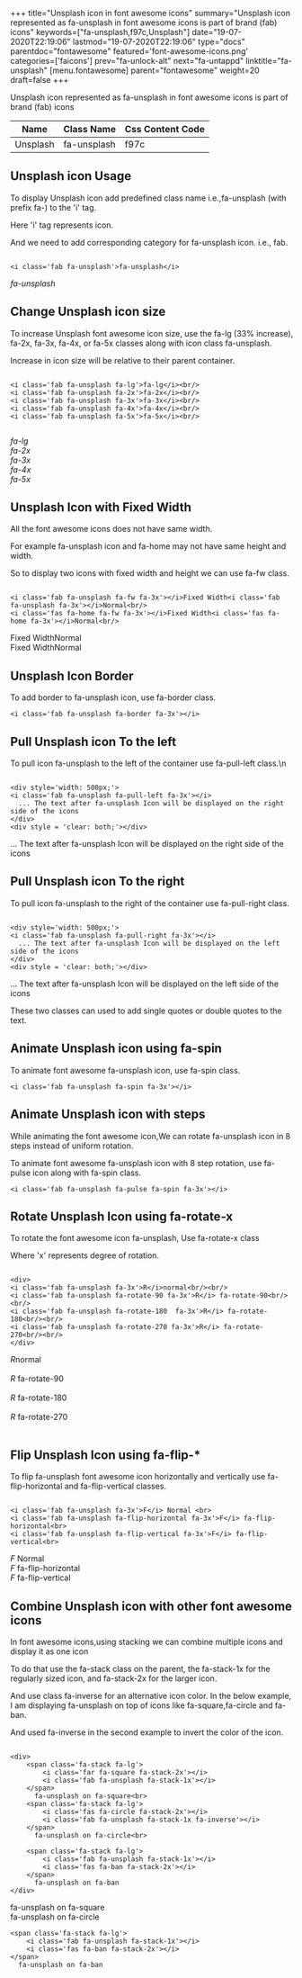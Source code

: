 +++
title="Unsplash icon in font awesome icons"
summary="Unsplash icon represented as fa-unsplash in font awesome icons is part of brand (fab) icons"
keywords=["fa-unsplash,f97c,Unsplash"]
date="19-07-2020T22:19:06"
lastmod="19-07-2020T22:19:06"
type="docs"
parentdoc="fontawesome"
featured='font-awesome-icons.png'
categories=['faicons']
prev="fa-unlock-alt"
next="fa-untappd"
linktitle="fa-unsplash"
[menu.fontawesome]
parent="fontawesome"
weight=20
draft=false
+++


Unsplash icon represented as fa-unsplash in font awesome icons is part of brand (fab) icons

<div class='table-responsive'><table class='table'><thead><tr><th>Name</th><th>Class Name</th><th>Css Content Code</th></tr></thead><tbody><tr><td>Unsplash</td><td>fa-unsplash</td><td>f97c</td></tr></tbody></table></div>



## Unsplash icon Usage

To display Unsplash icon add predefined class name i.e.,fa-unsplash (with prefix fa-) to the 'i' tag.

Here 'i' tag represents icon.

And we need to add corresponding category for fa-unsplash icon. i.e., fab.


```

<i class='fab fa-unsplash'>fa-unsplash</i>
```

<i class='fab fa-unsplash'>fa-unsplash</i>




## Change Unsplash icon size
To increase Unsplash font awesome icon size, use the fa-lg (33% increase), fa-2x, fa-3x, fa-4x, or fa-5x classes along with icon class fa-unsplash.

Increase in icon size will be relative to their parent container. 

```

<i class='fab fa-unsplash fa-lg'>fa-lg</i><br/>
<i class='fab fa-unsplash fa-2x'>fa-2x</i><br/>
<i class='fab fa-unsplash fa-3x'>fa-3x</i><br/>
<i class='fab fa-unsplash fa-4x'>fa-4x</i><br/>
<i class='fab fa-unsplash fa-5x'>fa-5x</i><br/>
            
```

<i class='fab fa-unsplash fa-lg'>fa-lg</i><br/>
<i class='fab fa-unsplash fa-2x'>fa-2x</i><br/>
<i class='fab fa-unsplash fa-3x'>fa-3x</i><br/>
<i class='fab fa-unsplash fa-4x'>fa-4x</i><br/>
<i class='fab fa-unsplash fa-5x'>fa-5x</i><br/>
            



## Unsplash Icon with Fixed Width 

All the font awesome icons does not have same width.

For example fa-unsplash icon and fa-home may not have same height and width.

So to display two icons with fixed width and height we can use fa-fw class.


```

<i class='fab fa-unsplash fa-fw fa-3x'></i>Fixed Width<i class='fab fa-unsplash fa-3x'></i>Normal<br/>
<i class='fas fa-home fa-fw fa-3x'></i>Fixed Width<i class='fas fa-home fa-3x'></i>Normal<br/>
```

<i class='fab fa-unsplash fa-fw fa-3x'></i>Fixed Width<i class='fab fa-unsplash fa-3x'></i>Normal<br/>
<i class='fas fa-home fa-fw fa-3x'></i>Fixed Width<i class='fas fa-home fa-3x'></i>Normal<br/>



## Unsplash Icon Border 

To add border to fa-unsplash icon, use fa-border class.


```
<i class='fab fa-unsplash fa-border fa-3x'></i>

```
<i class='fab fa-unsplash fa-border fa-3x'></i>





## Pull Unsplash icon To the left

To pull icon fa-unsplash to the left of the container use fa-pull-left class.\n

```

<div style='width: 500px;'>
<i class='fab fa-unsplash fa-pull-left fa-3x'></i>
  ... The text after fa-unsplash Icon will be displayed on the right side of the icons
</div>
<div style = 'clear: both;'></div>
```

<div style='width: 500px;'>
<i class='fab fa-unsplash fa-pull-left fa-3x'></i>
  ... The text after fa-unsplash Icon will be displayed on the right side of the icons
</div>
<div style = 'clear: both;'></div>




## Pull Unsplash icon To the right
To pull icon fa-unsplash to the right of the container use fa-pull-right class.

```

<div style='width: 500px;'>
<i class='fab fa-unsplash fa-pull-right fa-3x'></i>
  ... The text after fa-unsplash Icon will be displayed on the left side of the icons
</div>
<div style = 'clear: both;'></div>
```

<div style='width: 500px;'>
<i class='fab fa-unsplash fa-pull-right fa-3x'></i>
  ... The text after fa-unsplash Icon will be displayed on the left side of the icons
</div>
<div style = 'clear: both;'></div>

These two classes can used to add single quotes or double quotes to the text.


## Animate Unsplash icon using fa-spin
To animate font awesome fa-unsplash icon, use fa-spin class.

```
<i class='fab fa-unsplash fa-spin fa-3x'></i>
```
<i class='fab fa-unsplash fa-spin fa-3x'></i>




## Animate Unsplash icon with steps
While animating the font awesome icon,We can rotate fa-unsplash icon in 8 steps instead of uniform rotation.

To animate font awesome fa-unsplash icon with 8 step rotation, use fa-pulse icon along with fa-spin class.


```
<i class='fab fa-unsplash fa-pulse fa-spin fa-3x'></i>

```
<i class='fab fa-unsplash fa-pulse fa-spin fa-3x'></i>





## Rotate Unsplash Icon using fa-rotate-x
To rotate the font awesome icon fa-unsplash, Use fa-rotate-x class

Where 'x' represents degree of rotation.


```

<div>
<i class='fab fa-unsplash fa-3x'>R</i>normal<br/><br/>
<i class='fab fa-unsplash fa-rotate-90 fa-3x'>R</i> fa-rotate-90<br/><br/> 
<i class='fab fa-unsplash fa-rotate-180  fa-3x'>R</i> fa-rotate-180<br/><br/> 
<i class='fab fa-unsplash fa-rotate-270 fa-3x'>R</i> fa-rotate-270<br/><br/>
</div>
```

<div>
<i class='fab fa-unsplash fa-3x'>R</i>normal<br/><br/>
<i class='fab fa-unsplash fa-rotate-90 fa-3x'>R</i> fa-rotate-90<br/><br/> 
<i class='fab fa-unsplash fa-rotate-180  fa-3x'>R</i> fa-rotate-180<br/><br/> 
<i class='fab fa-unsplash fa-rotate-270 fa-3x'>R</i> fa-rotate-270<br/><br/>
</div>




## Flip Unsplash Icon using fa-flip-*
To flip fa-unsplash font awesome icon horizontally and vertically use fa-flip-horizontal and fa-flip-vertical classes. 

```

<i class='fab fa-unsplash fa-3x'>F</i> Normal <br>
<i class='fab fa-unsplash fa-flip-horizontal fa-3x'>F</i> fa-flip-horizontal<br>
<i class='fab fa-unsplash fa-flip-vertical fa-3x'>F</i> fa-flip-vertical<br>
```

<i class='fab fa-unsplash fa-3x'>F</i> Normal <br>
<i class='fab fa-unsplash fa-flip-horizontal fa-3x'>F</i> fa-flip-horizontal<br>
<i class='fab fa-unsplash fa-flip-vertical fa-3x'>F</i> fa-flip-vertical<br>




## Combine Unsplash icon with other font awesome icons
In font awesome icons,using stacking we can combine multiple icons and display it as one icon 

To do that use the fa-stack class on the parent, the fa-stack-1x for the regularly sized icon, and fa-stack-2x for the larger icon.

And use class fa-inverse for an alternative icon color. 
In the below example, I am displaying fa-unsplash on top of icons like fa-square,fa-circle and fa-ban.

And used fa-inverse in the second example to invert the color of the icon.

```

<div>
    <span class='fa-stack fa-lg'>
        <i class='far fa-square fa-stack-2x'></i>
        <i class='fab fa-unsplash fa-stack-1x'></i>
    </span>
      fa-unsplash on fa-square<br>
    <span class='fa-stack fa-lg'>
        <i class='fas fa-circle fa-stack-2x'></i>
        <i class='fab fa-unsplash fa-stack-1x fa-inverse'></i>
    </span>
      fa-unsplash on fa-circle<br>

    <span class='fa-stack fa-lg'>
        <i class='fab fa-unsplash fa-stack-1x'></i>
        <i class='fas fa-ban fa-stack-2x'></i>
    </span>
      fa-unsplash on fa-ban
</div>
```

<div>
    <span class='fa-stack fa-lg'>
        <i class='far fa-square fa-stack-2x'></i>
        <i class='fab fa-unsplash fa-stack-1x'></i>
    </span>
      fa-unsplash on fa-square<br>
    <span class='fa-stack fa-lg'>
        <i class='fas fa-circle fa-stack-2x'></i>
        <i class='fab fa-unsplash fa-stack-1x fa-inverse'></i>
    </span>
      fa-unsplash on fa-circle<br>

    <span class='fa-stack fa-lg'>
        <i class='fab fa-unsplash fa-stack-1x'></i>
        <i class='fas fa-ban fa-stack-2x'></i>
    </span>
      fa-unsplash on fa-ban
</div>






